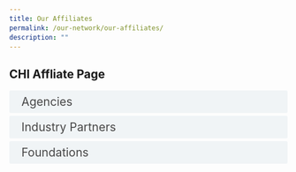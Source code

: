 ```yaml
---
title: Our Affiliates
permalink: /our-network/our-affiliates/
description: ""
---
```

<style>

input {
	display: none;
}
label {
	display: block;
	padding: 8px 22px;
	margin: 0 0 5px 0;
	cursor: pointor;
	background: #F0F4F6;
	border-radius: 3px;
	width=100%;
	color: #484848;
	transition: ease .5s;
	font-size: 1.5em;
}

label:hover {
	background: #BD2D37;
	color: #FFF;
}

.accordion-content {
	/* background: #E2E5F6; */
	padding: 10px 0px 30px 30px;
	/* border: 1px solid #484848; */
	margin: 0 0 1px 0;
	border-radius: 3px;
}

input + label + .accordion-content {
	display: none;
}


input:checked + label + .accordion-content {
	display: none;
}

input:checked + label + .accordion-content {
	display: block;
}


</style>
<!-- End of accordion -->

<div class="container">



<h2 id="our-main-plans">CHI Affliate Page</h2>
<div>
		<input id="title1" type="checkbox"><label for="title1">Agencies</label>
<div class="accordion-content">
		<p>
</p><div class="row">
<div class="col"> 
<a href="https://www.alpshealthcare.com.sg/"><img alt="AIC" style="width:150px; height:180px; padding-top:8%;" src="/images/Logos/Affliates/alpsalps.svg"></a><br>
	<div class="header"><b>ALPS </b></div><br>
	<div class="para">As a public healthcare supply chain agency, we shall extend our reach, progress with agility, and invest for resiliency. To achieve so, we shall leverage on building good relationships with our stakeholders and suppliers, re-engineer our processes for synergies and foster the development of our people and organisation's values. Our growth drivers are specific focus areas for future growth, thereby creating innovation, delivering execution excellence, leveraging technology for business transformation, generating partnerships, and inspiring our employees through empowerment.

</div>
<br>

</div>
	<div class="col"> 
<a href="https://www.gov.uk/world/organisations/british-high-commission-singapore"><img alt="CHI Living Lab" style="width:150px; height:180px; padding-top:8%;" src="/images/Logos/Affliates/british%20high%20commisiom.svg"></a><br>
		<div class="header"><b>British High Commission Singapore  <br></b></div><br>
		<div class="para">The British High Commission in Singapore maintains and develops relations between the UK and Singapore. We encourage Singapore to look to the UK as a global partner of choice in trade, investment, science and research, and we help Singapore on low-carbon economic development. Every year, we help about 100 UK companies gain a foothold in Singapore.
</div>
<br>

</div>
	<div class="col"> 
<a href="https://edbi.com/"><img alt="CHI" style="width:150px; height:180px; padding-top:8%;" src="/images/Logos/Affliates/edbiedbi.svg"></a><br>
	<div class="header"><b>EDBI </b></div><br>
	<div class="para">As a value adding investor with 30 years of investment experience, we support our portfolio companies’ growth in Asia and globally, through Singapore, by leveraging our extensive network, resources and experience.
</div>
<br></div></div>


<div class="row">
<div class="col"> 
<a href="https://finlandabroad.fi/web/sgp/mission/-/asset_publisher/dqNr4C30tdPU/contactInfoOrganization/id/121688"><img alt="CHI" style="width:150px; height:180px; padding-top:8%;" src="/images/Logos/Affliates/finland.svg"></a><br>
	<div class="header"><b>Embassy of Finland, Singapore 
</b></div><br>
	<div class="para">The Finnish embassy in Singapore promotes the interests of Finland and Finns abroad in many different ways. We handle general political tasks, export promotion as well official tasks. Our aim is to promote the interests of Finnish business life and the companies’ export and internationalization, as well as the cooperation in the field of research and education. Promoting the visibility and awareness and providing information on Finland as a highly advanced information society is one of our main functions.
</div>
<br>

</div>
	<div class="col"> 
<a href="https://www.sg.emb-japan.go.jp/itprtop_en/index.html"><img alt="CHI" style="width:150px; height:180px; padding-top:8%;" src="/images/CHI%20Logo.png"></a><br>
	<div class="header"><b>Embassy of Japan, Singapore 
</b></div><br>
	<div class="para">Ever since the establishment of diplomatic ties in 1966, Japan and Singapore have enjoyed a close relationship in a wide range of areas—politically, economically, and culturally. Against this backdrop, many Japanese companies, including around 800 Japanese companies registered to the Japanese Chamber Of Commerce &amp; Industry (JCCI) Singapore, are thriving as regional hubs overseeing the region. It is in our Embassy’s interest to continue to support your dedicated efforts.
</div>
<br>

</div>
	<div class="col"> 
<a href="https://www.enterprise-ireland.com/en/"><img alt="CHI" style="width:150px; height:180px; padding-top:8%;" src="/images/Logos/Affliates/enterprise%20ireland.svg"></a><br>
	<div class="header"><b>Enterprise Ireland </b></div><br>
	<div class="para">Enterprise Ireland has a range of funding and advisory supports to help Irish exporters work towards a greener future and deal with the impact of Brexit and Covid-19. These supports are designed to help businesses stabilise financially, adapt to the evolving situation and get back on the road to recovery and growth. 
</div>
<br></div></div>

<div class="row">
<div class="col"> 
<a href="https://www.tradecommissioner.gc.ca/index.aspx?lang=eng"><img alt="CHI" style="width:150px; height:180px; padding-top:8%;" src="/images/Logos/Affliates/canada.svg"></a><br>
	<div class="header"><b>Government of Canada, Trade Commissioner Service </b></div><br>
	<div class="para">Now more than ever, the Trade Commissioner Service helps Canadian businesses grow with confidence by connecting them with our funding and support programs, international opportunities, and our network of trade commissioners in over 160 cities worldwide. 
</div>
<br>

</div>
	<div class="col"> 
<a href="https://www.invest-in-hessen.de/"><img alt="CHI" style="width:150px; height:180px; padding-top:8%;" src="/images/Logos/Affliates/hessen.svg"></a><br>
	<div class="header"><b>Hessen Economic Development </b></div><br>
	<div class="para">As Hessen Trade &amp; Invest GmbH, we represent all Hessen-based economic development organizsations at the state level. We offer you a unique strategic combination of investor consulting, technology and innovation promotion, as well as comprehensive advice on EU funding and collaboration programs.
</div>
<br>
</div>
	<div class="col"> 
<a href="https://netherlandsinnovation.nl/"><img alt="CHI" style="width:150px; height:180px; padding-top:8%;" src="/images/Logos/Affliates/netherlands.svg"></a><br>
	<div class="header"><b>Netherlands Innovation Network</b></div><br>
	<div class="para">Netherlands Innovation Network (“Innovatie Attaché Netwerk” in Dutch) is part of the Dutch Ministry of Economic Affairs that operates in multiple countries with a strong innovation capacity and/or potential. This network aims to improve the innovation capabilities of the Netherlands by linking global and Dutch innovation networks.
</div>
<br>
<br></div></div>
<div class="row">
<div class="col"> 
<a href="https://www.jetro.go.jp/en/"><img alt="CHI" style="width:150px; height:180px; padding-top:8%;" src="/images/Logos/Affliates/jetrooo.svg"></a><br>
	<div class="header"><b>Japan External Trade Organization (JETRO) </b></div><br>
	<div class="para">JETRO, or the Japan External Trade Organization, is a government-related organization that works to promote mutual trade and investment between Japan and the rest of the world. Originally established in 1958 to promote Japanese exports abroad, JETRO's core focus in the 21st century has shifted toward promoting foreign direct investment into Japan and helping small to medium size Japanese firms maximize their global export potential.
</div>
<br>

</div>
	<div class="col"> 
<a href="https://www.sgc.org.sg/"><img alt="CHI" style="width:150px; height:180px; padding-top:8%;" src="/images/Logos/Affliates/singapore%20german.svg"></a><br>
	<div class="header"><b>Singapore-German Chamber of Industry and Commerce </b></div><br>
	<div class="para">The Singaporean-German Chamber of Industry and Commerce (SGC) is part of a network of 150 offices of the German bilateral Chambers of Industry and Commerce abroad in 93 countries. The Chamber is one of the largest national Business Chambers in Singapore with a membership of more than 600 representatives from a variety of industries from Germany and Singapore.
</div>
<br>
<br>

</div>
	<div class="col"> 
	<div class="header"><b></b></div><br>
	<div class="para">
</div>
<br>
		
		
		
		
		
		
</div></div>
		<p></p>
	</div>
	<input id="title2" type="checkbox"><label for="title2">Industry Partners</label>
<div class="accordion-content">
		<p>
</p><div class="row">
<div class="col"> 
<a href="https://sg.alibabacloud.com/en"><img alt="AIC" style="width:150px; height:180px; padding-top:8%;" src="/images/Logos/Affliates/alibaba%20cloud.svg"></a><br>
	<div class="header"><b>Alibaba Cloud </b></div><br>
	<div class="para">Alibaba Cloud, founded in 2009, is a global leader in cloud computing and artificial intelligence, providing services to thousands of enterprises, developers, and governments organizations in more than 200 countries and regions. Committed to the success of its customers, Alibaba Cloud provides reliable and secure cloud computing and data processing capabilities as a part of its online solutions.

</div>
<br>

</div>
	<div class="col"> 
<a href="https://asme.org.sg/"><img alt="CHI Living Lab" style="width:150px; height:180px; padding-top:8%;" src="/images/Logos/Affliates/asmeasme.svg"></a><br>
		<div class="header"><b>Association of Small &amp; Medium Enterprises (ASME)   <br></b></div><br>
		<div class="para">The Association of Small &amp; Medium Enterprises (ASME) is a not-for-profit organisation established in 1986 for entrepreneurs, by entrepreneurs. With wide-ranging services and programmes, ASME strives to equip member SMEs with the business knowledge and market opportunities to help them grow their businesses.
</div>
<br>

</div>
	<div class="col"> 
<a href="https://apacmed.org/"><img alt="CHI" style="width:150px; height:180px; padding-top:8%;" src="/images/Logos/Affliates/apacmed.svg"></a><br>
	<div class="header"><b>Asia Pacific Medical Technology Association (APACMed) </b></div><br>
	<div class="para">The Asia Pacific Medical Technology Association (APACMed) represents manufacturers and suppliers of medical equipment, devices and in-vitro diagnostics, industry associations and other key stakeholders associated with the medical technology industry in Asia Pacific. As a trade association, our mission is to improve the standards of care for patients through innovative collaborations among stakeholders to jointly shape the future of healthcare in Asia Pacific.
</div>
<br></div></div>


<div class="row">
<div class="col"> 
<a href="https://aws.amazon.com/"><img alt="CHI" style="width:150px; height:180px; padding-top:8%;" src="/images/Logos/Affliates/awsamazonwebservice.svg"></a><br>
	<div class="header"><b>AWS
</b></div><br>
	<div class="para">Amazon Web Services (AWS) is the world’s most comprehensive and broadly adopted cloud, offering over 200 fully featured services from data centers globally. Millions of customers—including the fastest-growing startups, largest enterprises, and leading government agencies—are using AWS to lower costs, become more agile, and innovate faster.
</div>
<br>

</div>
	<div class="col"> 
<a href="https://aws.amazon.com/activate/"><img alt="CHI" style="width:150px; height:180px; padding-top:8%;" src="/images/Logos/Affliates/awsactivate.svg"></a><br>
	<div class="header"><b>AWS Activate
</b></div><br>
	<div class="para">Got a great idea? Build it with AWS Activate. As an AWS Activate member, you get free tools, resources, content and expert support to accelerate your startup at every stage. Benefits include: more than 40 solution templates to build and deploy your product, AWS expert curated tips for your business and technical needs, and best practices training from Learn on AWS. When you’re ready, you can apply for up to $100,000 in AWS Activate credits. AWS Activate is your solution to a scalable, reliable, and cost-optimized startup.
</div>
<br>

</div>
	<div class="col"> 
<a href="https://www.co11ab.sg/"><img alt="CHI" style="width:150px; height:180px; padding-top:8%;" src="/images/Logos/Affliates/collab.svg"></a><br>
	<div class="header"><b>Co11ab Novena  </b></div><br>
	<div class="para">To facilitate the clinical adoption of new technologies that will create value for patients, Nanyang Technological University, Singapore (NTU Singapore), Agency for Science, Technology and Research (A*STAR), and National Healthcare Group (NHG) aunched co11ab Novena (co11ab), an incubator to support biomedical technology (BioMedtech) start-ups make the leap from research and development into commercialisation of their innovations. co11ab is the first such outfit to be embedded in Health City Novena, an integrated community of healthcare, medical education, and translational research. 
</div>
<br></div></div>

<div class="row">
<div class="col"> 
<a href="https://eurocham.org.sg/"><img alt="CHI" style="width:150px; height:180px; padding-top:8%;" src="/images/Logos/Affliates/eurocharm.svg"></a><br>
	<div class="header"><b>The European Chamber of Commerce (EuroCham) </b></div><br>
	<div class="para">The European Chamber of Commerce (Singapore), also known as EuroCham Singapore, represents the common interests of the European business community in promoting bilateral trade, services and investments between Europe, Singapore and the region. We are a unique network of European and local corporations based in Singapore, representatives from European National Business Groups in Singapore, strategic partners including universities and trade associations and we have a deep appreciation of the local governmental bodies. 
</div>
<br>

</div>
	<div class="col"> 
<a href="https://www.genglobal.org/singapore"><img alt="CHI" style="width:150px; height:180px; padding-top:8%;" src="/images/Logos/Affliates/gen_singapore.svg"></a><br>
	<div class="header"><b>Gen Singapore  </b></div><br>
	<div class="para">The Global Entrepreneurship Network is a 501(c)3 organization that operates an array of programs in 200 countries aimed at making it easier for anyone, anywhere to start and scale a business.
</div>
<br>
</div>
	<div class="col"> 
<a href="https://kilsaglobal.com/"><img alt="CHI" style="width:150px; height:180px; padding-top:8%;" src="/images/Logos/Affliates/kilsaa.svg"></a><br>
	<div class="header"><b>KiLSA Global </b></div><br>
	<div class="para">KILSA Global is an on-demand market entry execution and business management specialist that helps innovative businesses accelerate business expansions in the S.E.A region. We envision to be the market entry platform of choice of companies for their business transformation, globalisation, acceleration and funding needs.
At KILSA, we strive to achieve the best for our clients by being a collaborative and inclusive strategic platform that adds value to the existing technologically driven ecosystem in Asia.

</div>
<br>
<br></div></div>
<div class="row">
<div class="col"> 
<a href="https://www.healthtec.sg/"><img alt="CHI" style="width:150px; height:180px; padding-top:8%;" src="/images/Logos/Affliates/healthtec.svg"></a><br>
	<div class="header"><b>The Singapore Health Technologies Consortium (HealthTEC.SG)  </b></div><br>
	<div class="para">Launched in July 2019, the Singapore Health Technologies Consortium (HealthTEC.SG) offers a platform for interaction and collaboration between industry and academia to develop and translate disruptive technological innovations that will transform health and wellness. It focuses on the areas of health sensing technologies, health analytics and artificial intelligence to create personalised applications for health and wellness. The Consortium also acts as a national resource in R&amp;D and commercialisation by facilitating licensing of locally developed technologies. HealthTEC.SG is supported by the National Research Foundation (NRF) and hosted by Agency for Science, Technology and Research (A*STAR)
</div>
<br>

</div>
	<div class="col"> 
<a href="https://www.hello-tomorrow-apac.org/"><img alt="CHI" style="width:150px; height:180px; padding-top:8%;" src="/images/Logos/Affliates/hellotmr.svg"></a><br>
	<div class="header"><b>Hello Tomorrow Asia Pacific  </b></div><br>
	<div class="para">Hello Tomorrow originated in Paris, France in the early 2010s as a group of PhD students banding together to support each other’s work (because the European debt crisis would have none of it). Having been run as a volunteer-driven non-profit organisation, Hello Tomorrow has organically grown to become the foremost deep-tech ecosystem globally. Our founding ethos and spirit will never waver – at the heart of everything it is that we do, we advocate for the boldest innovations so that they may sooner become realities.
</div>
<br>
		
</div>
	<div class="col"> 
<a href="https://www.innovasjonnorge.no/"><img alt="CHI" style="width:150px; height:180px; padding-top:8%;" src="/images/Logos/Affliates/innovation%20norway.svg"></a><br>
	<div class="header"><b>Innovation Norway </b></div><br>
	<div class="para">Innovation Norway is the Norwegian Government's most important instrument for innovation and development of Norwegian enterprises and industry. We support companies in developing their competitive advantage and to enhance innovation.
Innovation Norway create value by stimulating to profitable business development throughout Norway. Our programmes and services are intended to create more successful entrepreneurs, more enterprises with capacity for growth and more innovative business clusters.
</div>
		
<br></div></div>
<div class="row">
<div class="col"> 
<a href="https://www.ipi-singapore.org/"><img alt="CHI" style="width:150px; height:180px; padding-top:8%;" src="/images/Logos/Affliates/ipisingapore.svg"></a><br>
	<div class="header"><b>Innovation Partner for Impact (IPI)</b></div><br>
	<div class="para">Innovation Partner for Impact IPI is an innovation catalyst that creates opportunities for enterprises to grow beyond boundaries. As a subsidiary of Enterprise Singapore, IPI accelerates the innovation process of enterprises through access to its global innovation ecosystem and advisory services.

</div>
<br>

</div>
	<div class="col"> 
<a href="https://www.italchamber.org.sg/"><img alt="CHI" style="width:150px; height:180px; padding-top:8%;" src="/images/Logos/Affliates/iccs%20singapore.svg"></a><br>
	<div class="header"><b>Italian Chamber of Commerce </b></div><br>
	<div class="para">The Italian Chamber of Commerce in Singapore (ICCS) is a non-profit association recognized by the Italian Government and member of Assocamerestero, apex body of over 81 Italian Chambers abroad. The Chamber aims to strengthen bilateral relations between Italy and Singapore in collaboration with strategic partners from the two countries. ICCS is geared to provide a wide range of business services tailored to the requirements of its members, as well as Italian and Singaporean companies. Thanks to strategic partnerships with Institutions, Chambers of Commerce and Agencies in the ASEAN region, the Chamber is a springboard for business in South-East Asia beyond Singapore.
</div>
<br>
</div>
	<div class="col"> 
<a href="https://www.hkstp.org/"><img alt="CHI" style="width:150px; height:180px; padding-top:8%;" src="/images/Logos/Affliates/hkstpp.svg"></a><br>
	<div class="header"><b>Hong Kong Science &amp; Technology Parks Corporation (HKSTP)</b></div><br>
	<div class="para">HKSTP is Hong Kong’s hub for global research collaboration, where world-class researchers converge to change the world with new ideas. HKSTP is the city’s largest R&amp;D base focusing on innovation, translational research, product development and go-to-market support for both local and overseas markets. In recent years, we’ve deepened our focus in four strategic areas – Artificial Intelligence and Robotics, Biomedical, Data and Smart City, Fintech – to innovate, educate, and change the world. We continue to serve the innovation and technology ecosystem through our five clusters: Biomedical Technology, Electronics, Green Technology, Information and Communication Technology, and Material and Precision Engineering.
</div>
<br>
<br></div></div>
<div class="row">
<div class="col"> 
<a href="https://www.questventures.com/"><img alt="CHI" style="width:150px; height:180px; padding-top:8%;" src="/images/Logos/Affliates/questventures.svg"></a><br>
	<div class="header"><b>Quest Ventures </b></div><br>
	<div class="para">In partnership with Silicon Valley’s pre-eminent Applied Innovation Institute, Quest Ventures’ enterprise innovation initiative drives industry and corporate transformation for at-risk sectors based on world class research, local knowledge, and collaboration with startups. Sectors covered include alternative food, aviation, banking, insurance, logistics &amp; transportation, oil &amp; gas, and smart cities. Clients include Applied Materials, Coca-Cola, HP, Nissan, and Tencent.
</div>
<br>

</div>
	<div class="col"> 
<a href="https://medtechactuator.com/"><img alt="CHI" style="width:150px; height:180px; padding-top:8%;" src="/images/Logos/Affliates/medtech.svg"></a><br>
	<div class="header"><b>MedTech Actuator </b></div><br>
	<div class="para">The MedTech Actuator was founded in 2018 by serial MedTech entrepreneurs and health policy experts who understood that MedTech, HealthTech and BioTech ventures require a bespoke acceleration model. We connect the region’s broad ecosystem to empower founders to build the next wave of global MedTech, HealthTech and BioTech success stories.
</div>
<br>
</div>
	<div class="col"> 
<a href="https://medtechinnovator.org/asia-pacific/"><img alt="CHI" style="width:150px; height:180px; padding-top:8%;" src="/images/Logos/Affliates/medtech-innovators.svg"></a><br>
	<div class="header"><b>MedTech Innovation Asia Pacific </b></div><br>
	<div class="para">MedTech Innovator is the industry’s nonprofit global competition and accelerator for medical device, digital health and diagnostic companies. Our mission is to improve the lives of patients by accelerating the growth of companies that are transforming the healthcare system.
</div>
<br>
<br></div></div>	
<div class="row">
<div class="col"> 
<a href="https://www.nanrise.sg/"><img alt="CHI" style="width:150px; height:180px; padding-top:8%;" src="/images/Logos/Affliates/nanrise.svg"></a><br>
	<div class="header"><b>NanRise </b></div><br>
	<div class="para">NanRise is a spin off consulting and investment advisory company from the Nanyang Technological University of Singapore, with specific focus on accelerating technological innovation commercialization in sustainable urban development in the AIC region (ASEAN, India and Greater China).
</div>
<br>

</div>
	<div class="col"> 
<a href="https://www.nordicinnovationhouse.com/"><img alt="CHI" style="width:150px; height:180px; padding-top:8%;" src="/images/Logos/Affliates/nordic.svg"></a><br>
	<div class="header"><b>Nordic Innovation House Singapore </b></div><br>
	<div class="para">Nordic Innovation House in Singapore acts as a bridge between the Nordic and Singapore ecosystem players, providing a strong Nordic community and local network, and connections to the right people and resources. In Singapore, we work closely with the five Nordic trade promotion offices including Business Sweden, Innovation Norway, Business Iceland, the Embassy of Finland and the Embassy of Denmark to scale the best of the Nordics in this region.
</div>
<br>
</div>
	<div class="col"> 
<a href="https://www.plugandplaytechcenter.com/"><img alt="CHI" style="width:150px; height:180px; padding-top:8%;" src="/images/Logos/Affliates/plugandplay.svg"></a><br>
	<div class="header"><b>Plug and Play APAC</b></div><br>
	<div class="para">We drive innovation by connecting the brightest minds. We want to build a smart future. To achieve that, we’re building a unique ecosystem that connects change-makers and leading organizations. Our network consists of 50,000 startups, 500+ world-leading corporations, and hundreds of venture capital firms, universities, and government agencies across multiple industries. Together with our partners, we are creating a unique ecosystem designed to develop and implement the technologies of tomorrow.
</div>
<br>
<br></div></div>	
<div class="row">
<div class="col"> 
<a href="https://www.sginnovate.com/"><img alt="CHI" style="width:150px; height:180px; padding-top:8%;" src="/images/Logos/Affliates/sginnovate.svg"></a><br>
	<div class="header"><b>SGInnovate </b></div><br>
	<div class="para">The world has hard problems to solve, and answers are urgently needed. We help entrepreneurs on a mission to solve these hard problems build companies. We believe Singapore has the resources and capabilities to tackle the pressing challenges impacting people around the world. SGInnovate has been established to help these ambitious and capable people to build 'technology-intensive' products borne out of scientific research, leveraging the full power of the Singapore ecosystem to achieve this mission.
</div>
<br>

</div>
	<div class="col"> 
<a href="https://www.startupreseau.com/"><img alt="CHI" style="width:150px; height:180px; padding-top:8%;" src="/images/Logos/Affliates/startup.svg"></a><br>
	<div class="header"><b>Startup Réseau </b></div><br>
	<div class="para">Startup Réseau is the entrepreneurial venture of 2 professionals from the startup ecosystem, who have earlier successfully built India's top meta-accelerator. The founding team boasts of rich and diverse experience, and a global network of startup ecosystem enablers, founders, investors, corporates, universities and governments. Built on the founding pillar of #StartupsFirst, "Startup Réseau" is a network of Startups, Enterprises, Capital, Markets, and Services – bringing in a structured interface for enabling unique linkages.
</div>
<br>
</div>
	<div class="col"> 
<a href="https://www.tembusutech.com.sg/"><img alt="CHI" style="width:150px; height:180px; padding-top:8%;" src="/images/Logos/Affliates/tembusu.svg"></a><br>
	<div class="header"><b>Singapore Tembusutech Innovation (STI)</b></div><br>
	<div class="para">
</div>
<br>
<br></div></div>	
<div class="row">
<div class="col"> 
<a href="https://tla.com.sg/"><img alt="CHI" style="width:150px; height:180px; padding-top:8%;" src="/images/Logos/Affliates/temasek%20life%20science.svg"></a><br>
	<div class="header"><b>Temasek Life Sciences Accelerator </b></div><br>
	<div class="para">Temasek Life Sciences Accelerator (TLA), a joint venture between Temasek Life Sciences Laboratory (TLL) and Vertex Holdings (VH), is Singapore’s first agri-bio-sci-tech incubator that aims to incubate, nurture and grow disruptive life science innovations into early stage companies, with the vision of becoming tomorrow’s champion.
</div>
<br>

</div>
	<div class="col"> 
<a href="https://www.ventureblick.com"><img alt="CHI" style="width:150px; height:180px; padding-top:8%;" src="/images/Logos/Affliates/venture.svg"></a><br>
	<div class="header"><b>Venture Blick </b></div><br>
	<div class="para">We help healthcare startups get funding, market insights, and customer validation through our platform and professional community. 
</div>
<br>
</div>
	<div class="col"> 
<a href="https://www.vertexventures.sg/"><img alt="CHI" style="width:150px; height:180px; padding-top:8%;" src="/images/Logos/Affliates/vertex.svg"></a><br>
	<div class="header"><b>Vertex Ventures </b></div><br>
	<div class="para">We serve as trusted partners to some of the world’s most innovative entrepreneurs, supporting them with unmatched operating experience and deep access to the capital, talent, partners and customers they need to build truly global businesses.
</div>
<br>
<br></div></div>	
<div class="row">
<div class="col"> 
<a href="http://wavemaker.vc/"><img alt="CHI" style="width:150px; height:180px; padding-top:8%;" src="/images/Logos/Affliates/wavemaker.svg"></a><br>
	<div class="header"><b>Wavemaker Group </b></div><br>
	<div class="para">Wavemaker Group is a multi-faceted cross border venture capital firm founded in 2003. The firm is dual headquartered in Los Angeles and Singapore and has raised over $600M across multiple funds. We currently have a team of more than 80 people across our various practices.. Wavemaker is one of the most active early-stage investors in Southern California and Southeast Asia and has invested in over 400 companies in the last 18 years.
</div>
<br>

</div>
	<div class="col"> 
<br>
	<div class="header"><b> </b></div><br>
	<div class="para">
</div>
<br>
</div>
	<div class="col"> 
<br>
	<div class="header"><b></b></div><br>
	<div class="para">
</div>

<br>

		
		



</div></div><p></p>
	</div>
	<input id="title4" type="checkbox"><label for="title4">Foundations</label>
	<div class="accordion-content">
		<p><br>
</p><div class="row">
<div class="col"> 
<a href="https://www.sif.org.sg/"><img alt="CHI" style="width:150px; height:180px; padding-top:8%;" src="/images/Logos/Affliates/singapore%20international.svg"></a><br>
	<div class="header"><b>Singapore International Foundation </b></div><br>
	<div class="para">The Singapore International Foundation (SIF) is a not-for-profit organisation established on 1 August 1991. Our aim is to strengthen mutual understanding, ties and trust between global communities. All our programmes seek to bring Singaporeans and our friends from overseas communities together, to connect and collaborate for positive change. 

</div>
<br>

</div>
	<div class="col"> 
<a href="https://www.temasekfoundation.org.sg/"><img alt="CHI Living Lab" style="width:150px; height:180px; padding-top:8%;" src="/images/Logos/Affliates/temasek.svg"></a><br>
		<div class="header"><b>Temasek Foundation  <br></b></div><br>
		<div class="para">Through the years, we’ve supported a diverse range of programmes that uplift lives and communities in Singapore and beyond. These are made possible through philanthropic endowments gifted by Temasek. Together with our partners, staff, and volunteers, we continue to uncover unseen gaps, bridge the divide between challenge and transformation, and innovate solutions that provide positive outcomes for our communities today, and for generations to come.
</div>
<br>
<br>

</div>
	<div class="col"> 
	<div class="header"><b></b></div><br>
	<div class="para">
</div>
<br>
</div></div><p></p>
</div></div></div>